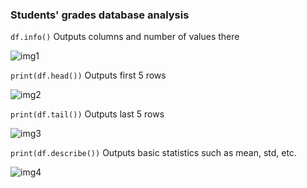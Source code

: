 ### Students' grades database analysis
``` df.info() ``` 
Outputs columns and number of values there 

![img1](imgs/img1.png)

``` print(df.head()) ```
Outputs first 5 rows

![img2](imgs/img2.png)

``` print(df.tail()) ```
Outputs last 5 rows

![img3](imgs/img3.png)

``` print(df.describe()) ```
Outputs basic statistics such as mean, std, etc.

![img4](imgs/img4.png)
